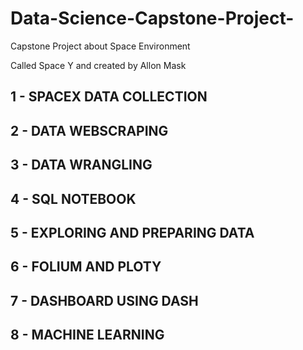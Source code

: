 # Data-Science-Capstone-Project-
Capstone Project about Space Environment

Called Space Y and created by Allon Mask

## 1 - SPACEX DATA COLLECTION

## 2 - DATA WEBSCRAPING

## 3 - DATA WRANGLING

## 4 - SQL NOTEBOOK

## 5 - EXPLORING AND PREPARING DATA

## 6 - FOLIUM AND PLOTY

## 7 - DASHBOARD USING DASH

## 8 - MACHINE LEARNING
